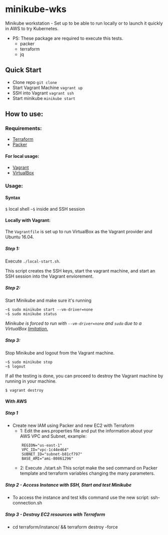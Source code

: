 # minikube-wks

Minikube workstation - Set up to be able to run locally or to launch it quickly in AWS to try Kubernetes.

* PS: These package are required to execute this tests.
    - packer
    - terraform
    - jq

## Quick Start

* Clone repo ````git clone````
* Start Vagrant Machine ````vagrant up````
* SSH into Vagrant ````vagrant ssh````
* Start minikube ````minikube start````

## How to use:

### Requirements:
* [Terraform](https://www.terraform.io/downloads.html)
* [Packer](https://www.packer.io/downloads.html)

#### For local usage:
* [Vagrant](https://www.vagrantup.com/docs/installation/)
* [VirtualBox](https://www.virtualbox.org/wiki/Downloads)


### Usage:

#### Syntax

````$````  local shell
````~$```` inside and SSH session

#### Locally with Vagrant:
The ```Vagrantfile``` is set up to run VirtualBox as the Vagrant provider and Ubuntu 16.04.

##### Step 1:
Execute ````./local-start.sh````.

This script creates the SSH keys, start the vagrant machine, and start an SSH session into the Vagrant enviorement.

##### Step 2:
Start Minikube and make sure it's running
````
~$ sudo minikube start --vm-driver=none
~$ sudo minikube status
````
_Minikube is forced to run with ````--vm-driver=none```` and ````sudo```` due to a VirtualBox [limitation.](https://www.virtualbox.org/ticket/4032)_

##### Step 3:
Stop Minikube and logout from the Vagrant machine.
````
~$ sudo minikube stop
~$ logout
````
If all the testing is done, you can proceed to destroy the Vagrant machine by running in your machine.
````
$ vagrant destroy
````

#### With AWS

##### Step 1
- Create new IAM using Packer and new EC2 with Terraform
    - 1: Edit the aws.properties file and put the information about your AWS VPC and Subnet, example:
    ```
        REGION="us-east-1"
        VPC_ID="vpc-1c44e464"
        SUBNET_ID="subnet-b81cf797"
        BASE_AMI="ami-80861296"
    ```
    - 2: Execute ./start.sh
    This script make the sed command on Packer template and terraform
    variables changing the many parameters.

##### Step 2 - Access Instance with SSH, Start and test Minikube
- To access the instance and test k8s command use the new script: ssh-connection.sh

##### Step 3 - Destroy EC2 resources with Terraform
- cd terraform/instance/ && terraform destroy -force
